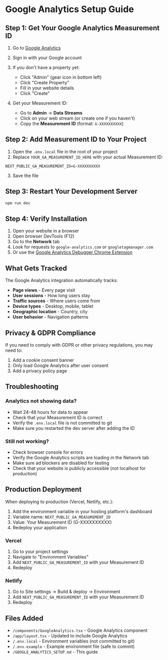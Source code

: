 # Google Analytics Setup Guide

## Step 1: Get Your Google Analytics Measurement ID

1. Go to [Google Analytics](https://analytics.google.com/)
2. Sign in with your Google account
3. If you don't have a property yet:
   - Click "Admin" (gear icon in bottom left)
   - Click "Create Property"
   - Fill in your website details
   - Click "Create"

4. Get your Measurement ID:
   - Go to **Admin** → **Data Streams**
   - Click on your web stream (or create one if you haven't)
   - Copy the **Measurement ID** (format: `G-XXXXXXXXXX`)

## Step 2: Add Measurement ID to Your Project

1. Open the `.env.local` file in the root of your project
2. Replace `YOUR_GA_MEASUREMENT_ID_HERE` with your actual Measurement ID:

```
NEXT_PUBLIC_GA_MEASUREMENT_ID=G-XXXXXXXXXX
```

3. Save the file

## Step 3: Restart Your Development Server

```bash
npm run dev
```

## Step 4: Verify Installation

1. Open your website in a browser
2. Open browser DevTools (F12)
3. Go to the **Network** tab
4. Look for requests to `google-analytics.com` or `googletagmanager.com`
5. Or use the [Google Analytics Debugger Chrome Extension](https://chrome.google.com/webstore/detail/google-analytics-debugger/jnkmfdileelhofjcijamephohjechhna)

## What Gets Tracked

The Google Analytics integration automatically tracks:
- **Page views** - Every page visit
- **User sessions** - How long users stay
- **Traffic sources** - Where users come from
- **Device types** - Desktop, mobile, tablet
- **Geographic location** - Country, city
- **User behavior** - Navigation patterns

## Privacy & GDPR Compliance

If you need to comply with GDPR or other privacy regulations, you may need to:
1. Add a cookie consent banner
2. Only load Google Analytics after user consent
3. Add a privacy policy page

## Troubleshooting

### Analytics not showing data?
- Wait 24-48 hours for data to appear
- Check that your Measurement ID is correct
- Verify the `.env.local` file is not committed to git
- Make sure you restarted the dev server after adding the ID

### Still not working?
- Check browser console for errors
- Verify the Google Analytics scripts are loading in the Network tab
- Make sure ad blockers are disabled for testing
- Check that your website is publicly accessible (not localhost for production)

## Production Deployment

When deploying to production (Vercel, Netlify, etc.):
1. Add the environment variable in your hosting platform's dashboard
2. Variable name: `NEXT_PUBLIC_GA_MEASUREMENT_ID`
3. Value: Your Measurement ID (G-XXXXXXXXXX)
4. Redeploy your application

### Vercel
1. Go to your project settings
2. Navigate to "Environment Variables"
3. Add `NEXT_PUBLIC_GA_MEASUREMENT_ID` with your Measurement ID
4. Redeploy

### Netlify
1. Go to Site settings → Build & deploy → Environment
2. Add `NEXT_PUBLIC_GA_MEASUREMENT_ID` with your Measurement ID
3. Redeploy

## Files Added

- `/components/GoogleAnalytics.tsx` - Google Analytics component
- `/app/layout.tsx` - Updated to include Google Analytics
- `/.env.local` - Environment variables (not committed to git)
- `/.env.example` - Example environment file (safe to commit)
- `/GOOGLE_ANALYTICS_SETUP.md` - This guide
